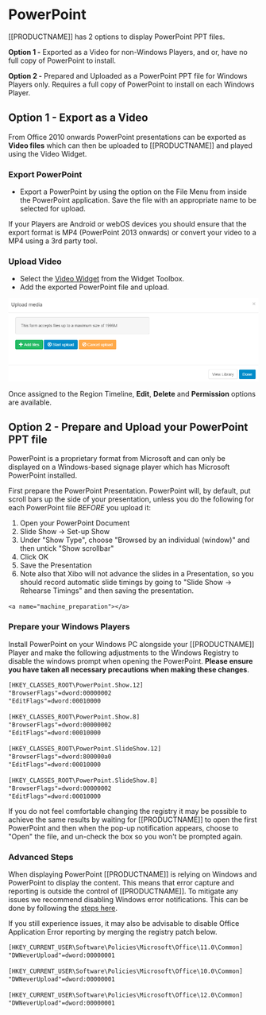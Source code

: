 <!--toc=widgets-->

# PowerPoint

[[PRODUCTNAME]] has 2 options to display PowerPoint PPT files.

**Option 1 -** Exported as a Video for non-Windows Players, and or, have no full copy of PowerPoint to install.

**Option 2 -** Prepared and Uploaded as a PowerPoint PPT file for Windows Players only. Requires a full copy of PowerPoint to install on each Windows Player.

## Option 1 - Export as a Video

From Office 2010 onwards PowerPoint presentations can be exported as **Video files** which can then be uploaded to [[PRODUCTNAME]] and played using the Video Widget.

### Export PowerPoint

- Export a PowerPoint by using the option on the File Menu from inside the PowerPoint application. Save the file with an appropriate name to be selected for upload.

<tip>

If your Players are Android or webOS devices you should ensure that the export format is MP4 (PowerPoint 2013 onwards) or convert your video to a MP4 using a 3rd party tool.

</tip>

### Upload Video

- Select the [Video Widget](media_module_video.html) from the Widget Toolbox.
- Add the exported PowerPoint file and upload.

![Add Powerpoint Video](img/media_powerpoint_video_add.png)

Once assigned to the Region Timeline, **Edit**, **Delete** and **Permission** options are available.



## Option 2 - Prepare and Upload your PowerPoint PPT file

PowerPoint is a proprietary format from Microsoft and can only be displayed on a Windows-based signage player which has Microsoft PowerPoint installed.

First prepare the PowerPoint Presentation. PowerPoint will, by default, put scroll bars up the side of your presentation, unless you do the following for each PowerPoint file *BEFORE* you upload it:

1. Open your PowerPoint Document
2. Slide Show -> Set-up Show
3. Under "Show Type", choose "Browsed by an individual (window)" and then untick "Show scrollbar"
4. Click OK
5. Save the Presentation
6. Note also that Xibo will not advance the slides in a Presentation, so you should record automatic slide timings by going to "Slide Show -> Rehearse Timings" and then saving the presentation.

`<a name="machine_preparation"></a>`

### Prepare your Windows Players

Install PowerPoint on your Windows PC alongside your [[PRODUCTNAME]] Player and make the following adjustments to the Windows Registry to disable the windows prompt when opening the PowerPoint. **Please ensure you have taken all necessary precautions when making these changes**.

``` registry
[HKEY_CLASSES_ROOT\PowerPoint.Show.12]
"BrowserFlags"=dword:00000002
"EditFlags"=dword:00010000

[HKEY_CLASSES_ROOT\PowerPoint.Show.8]
"BrowserFlags"=dword:00000002
"EditFlags"=dword:00010000

[HKEY_CLASSES_ROOT\PowerPoint.SlideShow.12]
"BrowserFlags"=dword:800000a0
"EditFlags"=dword:00010000

[HKEY_CLASSES_ROOT\PowerPoint.SlideShow.8]
"BrowserFlags"=dword:00000002
"EditFlags"=dword:00010000
```

If you do not feel comfortable changing the registry it may be possible to achieve the same results by waiting for [[PRODUCTNAME]] to open the first PowerPoint and then when the pop-up notification appears, choose to "Open" the file, and un-check the box so you won't be prompted again.

### Advanced Steps

When displaying PowerPoint [[PRODUCTNAME]] is relying on Windows and PowerPoint to display the content. This means that error capture and reporting is outside the control of [[PRODUCTNAME]]. To mitigate any issues we recommend disabling Windows error notifications. This can be done by following the [steps here](https://www.lifewire.com/how-do-i-disable-error-reporting-in-windows-2626074). 

If you still experience issues, it may also be advisable to disable Office Application Error reporting by merging the registry patch below.

```reg
[HKEY_CURRENT_USER\Software\Policies\Microsoft\Office\11.0\Common]
"DWNeverUpload"=dword:00000001

[HKEY_CURRENT_USER\Software\Policies\Microsoft\Office\10.0\Common]
"DWNeverUpload"=dword:00000001

[HKEY_CURRENT_USER\Software\Policies\Microsoft\Office\12.0\Common]
"DWNeverUpload"=dword:00000001
```

